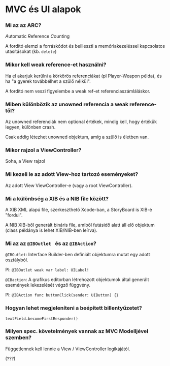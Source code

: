 #  MVC és UI alapok

### Mi az az ARC?
*A*utomatic *R*eference *C*ounting

A fordító elemzi a forráskódot és beilleszti a memóriakezeléssel kapcsolatos utasításokat (kb. `delete`)

### Mikor kell weak reference-et használni?
Ha el akarjuk kerülni a körkörös referenciákat (pl Player-Weapon példa), és ha "a gyerek továbbélhet a szülő nélkül".

A fordító nem veszi figyelembe a weak ref-et referenciaszámláláskor.

### Miben különbözik az unowned referencia a weak reference-től?
Az unowned referenciák nem optional értékek, mindig kell, hogy értékük legyen, különben crash.

Csak addig létezhet unowned objektum, amíg a szülő is életben van.

### Mikor rajzol a ViewController?
Soha, a View rajzol

### Mi kezeli le az adott View-hoz tartozó eseményeket?
Az adott View ViewController-e (vagy a root ViewController).

### Mi a különbség a XIB és a NIB file között?
A XIB XML alapú file, szerkeszthető Xcode-ban, a StoryBoard is XIB-é "fordul".

A NIB XIB-ből generált bináris file, amiből futásidő alatt áll elő objektum (class példánya is lehet XIB/NIB-ben leírva).

### Mi az az `@IBOutlet ` és az `@IBAction`?
`@IBOutlet`: Interface Builder-ben definiált objektumra mutat egy adott osztályból.

Pl: `@IBOutlet weak var label: UILabel!`

`@IBaction`: A grafikus editorban létrehozott objektumok által generált események lekezelését végző függvény.

Pl: `@IBAction func buttonClick(sender: UIButton) {}`

### Hogyan lehet megjeleníteni a beépített billentyűzetet?
`textField.becomeFirstResponder()`

### Milyen spec. követelmények vannak az MVC Modelljével szemben?
Függetlennek kell lennie a View / ViewController logikájától.

(???)
